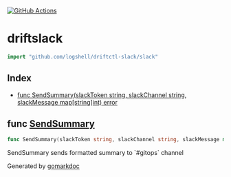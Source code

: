 <!-- Code generated by gomarkdoc. DO NOT EDIT -->

[![GitHub Actions](https://github.com/logshell/driftctl-slack/actions/workflows/ci.yml/badge.svg?branch=main)](https://github.com/logshell/driftctl-slack/actions/workflows/ci.yml)


# driftslack

```go
import "github.com/logshell/driftctl-slack/slack"
```

## Index

- [func SendSummary(slackToken string, slackChannel string, slackMessage map[string]int) error](<#func-sendsummary>)


## func [SendSummary](<https://github.com/logshell/driftctl-slack/blob/main/slack/slack.go#L68>)

```go
func SendSummary(slackToken string, slackChannel string, slackMessage map[string]int) error
```

SendSummary sends formatted summary to \`\#gitops\` channel



Generated by [gomarkdoc](<https://github.com/princjef/gomarkdoc>)

